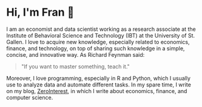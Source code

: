 # Hi, I'm Fran 👋

I am an economist and data scientist working as a research associate at the Institute of Behavioral Science and Technology (IBT) at the University of St. Gallen. 
I love to acquire new knowledge, especially related to economics, finance, and technology, on top of sharing such knowledge in a simple, concise, and innovative way. As Richard Feynman said:

> "If you want to master something, teach it."

Moreover, I love programming, especially in R and Python, which I usually use to analyze data and automate different tasks. 
In my spare time, I write on my blog, [ZeroInterest](https://zerointerest.ch/), in which I write about economics, finance, and computer science.
